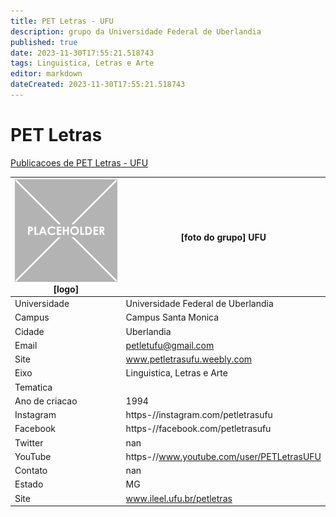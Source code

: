 ```yaml
---
title: PET Letras - UFU
description: grupo da Universidade Federal de Uberlandia
published: true
date: 2023-11-30T17:55:21.518743
tags: Linguistica, Letras e Arte
editor: markdown
dateCreated: 2023-11-30T17:55:21.518743
---
```


# PET Letras

[Publicacoes de PET Letras - UFU](/atividade/160PETLetrasUFU/feed.md)

| ![placeholder.png](/placeholder.png) [logo] | [foto do grupo] UFU         |
| ------------------------------------------- | ------------------------------------------------- |
| Universidade                                | Universidade Federal de Uberlandia      |
| Campus                                      | Campus Santa Monica            |
| Cidade                                      | Uberlandia             |
| Email                                       | petletufu@gmail.com             |
| Site                                        | www.petletrasufu.weebly.com              |
| Eixo                                        | Linguistica, Letras e Arte              |
| Tematica                                    |           |
| Ano de criacao                              | 1994        |
| Instagram                                   | https-//instagram.com/petletrasufu         |
| Facebook                                    | https-//facebook.com/petletrasufu          |
| Twitter                                     | nan           |
| YouTube                                     | https-//www.youtube.com/user/PETLetrasUFU           |
| Contato                                     | nan         |
| Estado                                      |  MG            |
| Site                                        | www.ileel.ufu.br/petletras |
